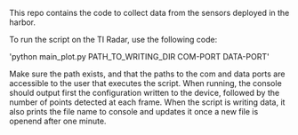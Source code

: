 This repo contains the code to collect data from the sensors deployed in the harbor.

To run the script on the TI Radar, use the following code:

'python main_plot.py PATH_TO_WRITING_DIR COM-PORT DATA-PORT'

Make sure the path exists, and that the paths to the com and data ports are accessible to the user that executes the script. When running, the console should output first the configuration written to the device, followed by the number of points detected at each frame. When the script is writing data, it also prints the file name to console and updates it once a new file is openend after one minute.
